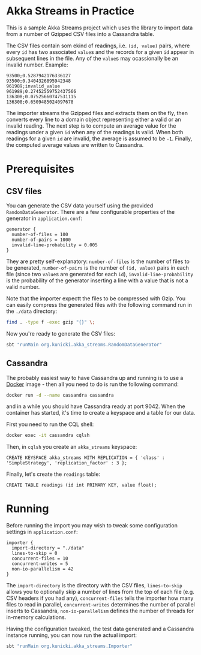 # Akka Streams in Practice

This is a sample Akka Streams project which uses the library to import data from a number of Gzipped CSV files into a Cassandra table.

The CSV files contain som ekind of readings, i.e. `(id, value)` pairs, where every `id` has two associated `value`s and the records for a given `id` appear in subsequent lines in the file. Any of the `value`s may ocassionally be an invalid number. Example:

```
93500;0.5287942176336127
93500;0.3404326895942348
961989;invalid_value
961989;0.27452559752437566
136308;0.07525660747531115
136308;0.6509485024097678
```

The importer streams the Gzipped files and extracts them on the fly, then converts every line to a domain object representing either a valid or an invalid reading. The next step is to compute an average value for the readings under a given `id` when any of the readings is valid. When both readings for a given `id` are invalid, the average is assumed to be `-1`. Finally, the computed average values are written to Cassandra.

# Prerequisites

## CSV files
You can generate the CSV data yourself using the provided `RandomDataGenerator`. There are a few configurable properties of the generator in `application.conf`:

```
generator {
  number-of-files = 100
  number-of-pairs = 1000
  invalid-line-probability = 0.005
}
```

They are pretty self-explanatory: `number-of-files` is the number of files to be generated, `number-of-pairs` is the number of `(id, value)` pairs in each file (since two `value`s are generated for each `id`), `invalid-line-probability` is the probability of the generator inserting a line with a value that is not a valid number.

Note that the importer expectt the files to be compressed with Gzip. You can easily compress the generated files with the following command run in the `./data` directory:

```bash
find . -type f -exec gzip "{}" \;
```

Now you're ready to generate the CSV files:

```bash
sbt "runMain org.kunicki.akka_streams.RandomDataGenerator"
```

## Cassandra

The probably  easiest way to have Cassandra up and running is to use a [Docker](http://docker.io/) image - then all you need to do is run the following command:

```bash
docker run -d --name cassandra cassandra
```

and in a while you should have Cassandra ready at port 9042. When the container has started, it's time to create a keyspace and a table for our data.

First you need to run the CQL shell:

```bash
docker exec -it cassandra cqlsh
```

Then, in `cqlsh` you create an `akka_streams` keyspace:

```cql
CREATE KEYSPACE akka_streams WITH REPLICATION = { 'class' : 'SimpleStrategy', 'replication_factor' : 3 };
```

Finally, let's create the `readings` table:

```cql
CREATE TABLE readings (id int PRIMARY KEY, value float);  
```

# Running

Before running the import you may wish to tweak some configuration settings in `application.conf`:

```
importer {
  import-directory = "./data"
  lines-to-skip = 0
  concurrent-files = 10
  concurrent-writes = 5
  non-io-parallelism = 42
}
```

The `import-directory` is the directory with the CSV files, `lines-to-skip` allows you to optionally skip a number of lines from the top of each file (e.g. CSV headers if you had any), `concurrent-files` tells the importer how many files to read in parallel, `concurrent-writes` determines the number of parallel inserts to Cassandra, `non-io-parallelism` defines the number of threads for in-memory calculations.

Having the configuration tweaked, the test data generated and a Cassandra instance running, you can now run the actual import:

```bash
sbt "runMain org.kunicki.akka_streams.Importer"
```
